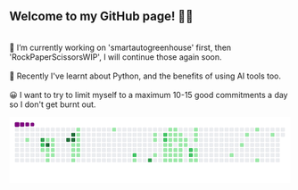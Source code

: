 ## Welcome to my GitHub page! 👋😎
<br>
🤔 I’m currently working on 'smartautogreenhouse' first, then 'RockPaperScissorsWIP', I will continue those again soon.
<br>
<br>
🧐 Recently I've learnt about Python, and the benefits of using AI tools too.
<br>
<br>
😀 I want to try to limit myself to a maximum 10-15 good commitments a day so I don't get burnt out.

![snake gif](https://github.com/mattrich98/mattrich98/blob/output/github-contribution-grid-snake.gif)
